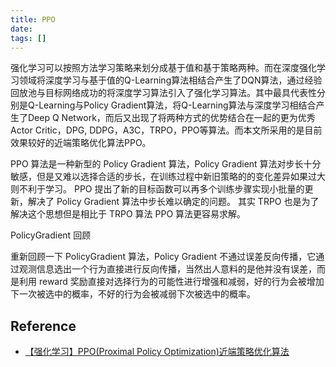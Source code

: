 ```yaml
---
title: PPO
date:
tags: []
---
```


强化学习可以按照方法学习策略来划分成基于值和基于策略两种。而在深度强化学习领域将深度学习与基于值的Q-Learning算法相结合产生了DQN算法，通过经验回放池与目标网络成功的将深度学习算法引入了强化学习算法。其中最具代表性分别是Q-Learning与Policy Gradient算法，将Q-Learning算法与深度学习相结合产生了Deep Q Network，而后又出现了将两种方式的优势结合在一起的更为优秀Actor Critic，DPG, DDPG，A3C，TRPO，PPO等算法。而本文所采用的是目前效果较好的近端策略优化算法PPO。

PPO 算法是一种新型的 Policy Gradient 算法，Policy Gradient 算法对步长十分敏感，但是又难以选择合适的步长，在训练过程中新旧策略的的变化差异如果过大则不利于学习。
PPO 提出了新的目标函数可以再多个训练步骤实现小批量的更新，解决了 Policy Gradient 算法中步长难以确定的问题。
其实 TRPO 也是为了解决这个思想但是相比于 TRPO 算法 PPO 算法更容易求解。

PolicyGradient 回顾

重新回顾一下 PolicyGradient 算法，Policy Gradient 不通过误差反向传播，它通过观测信息选出一个行为直接进行反向传播，当然出人意料的是他并没有误差，而是利用 reward 奖励直接对选择行为的可能性进行增强和减弱，好的行为会被增加下一次被选中的概率，不好的行为会被减弱下次被选中的概率。

## Reference

- [【强化学习】PPO(Proximal Policy Optimization)近端策略优化算法](https://blog.csdn.net/qq_30615903/article/details/86308045)